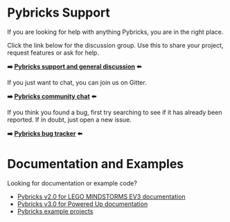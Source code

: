 # Pybricks Support

If you are looking for help with anything Pybricks, you are in the right place.

Click the link below for the discussion group. Use this to share your project, request features or ask for help.

**:arrow_right: [Pybricks support and general discussion](https://github.com/pybricks/support/discussions) :arrow_left:**

If you just want to chat, you can join us on Gitter.

**:arrow_right: [Pybricks community chat](https://gitter.im/pybricks/community) :arrow_left:**

If you think you found a bug, first try searching to see if it has already been reported. If in doubt, just open a new issue.

**:arrow_right: [Pybricks bug tracker](https://github.com/pybricks/support/issues) :arrow_left:**



# Documentation and Examples

Looking for documentation or example code?

- [Pybricks v2.0 for LEGO MINDSTORMS EV3 documentation](https://pybricks.github.io/ev3-micropython/)
- [Pybricks v3.0 for Powered Up documentation](https://docs.pybricks.com)
- [Pybricks example projects](https://github.com/pybricks/pybricks-projects)
